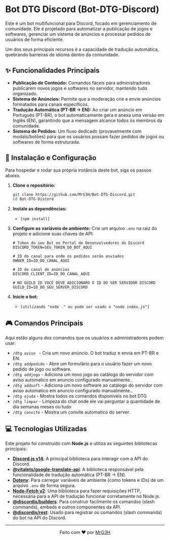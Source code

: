 # Bot DTG Discord (Bot-DTG-Discord)

Este é um bot multifuncional para Discord, focado em gerenciamento de comunidade. Ele é projetado para automatizar a publicação de jogos e softwares, gerenciar um sistema de anúncios e processar pedidos de usuários de forma eficiente.

Um dos seus principais recursos é a capacidade de tradução automática, quebrando barreiras de idioma dentro da comunidade.

## ✨ Funcionalidades Principais

* **Publicação de Conteúdo:** Comandos fáceis para administradores publicarem novos jogos e softwares no servidor, mantendo tudo organizado.
* **Sistema de Anúncios:** Permite que a moderação crie e envie anúncios formatados para canais específicos.
* **Tradução Automática (PT-BR -> EN):** Ao criar um anúncio em Português (PT-BR), o bot automaticamente gera e anexa uma versão em Inglês (EN), garantindo que a mensagem alcance todos os membros da comunidade.
* **Sistema de Pedidos:** Um fluxo dedicado (provavelmente com modals/botões) para que os usuários possam fazer pedidos de jogos ou softwares de forma estruturada.

## 🚀 Instalação e Configuração

Para hospedar e rodar sua própria instância deste bot, siga os passos abaixo.

1.  **Clone o repositório:**
    ```bash
    git clone https://github.com/MrG3H/Bot-DTG-Discord.git
    cd Bot-DTG-Discord
    ```

2.  **Instale as dependências:**
    * `[npm install]`

3.  **Configure as variáveis de ambiente:**
    Crie um arquivo `.env` na raiz do projeto e adicione suas chaves de API:
    ```env
    # Token do seu Bot no Portal de Desenvolvedores do Discord
    DISCORD_TOKEN=SEU_TOKEN_DO_BOT_AQUI

    # ID do canal para onde os pedidos serão enviados
    OWNER_ID=ID_DO_CANAL_AQUI
    
    # ID do canal de anúncios
    DISCORD_CLIENT_ID=ID_DO_CANAL_AQUI

    # NO GUILD ID VOCÊ DEVE ADICIONARO O ID DO SER SERVIDOR DISCORD
    GUILD_ID=ID_DO_SEU_SERVER_DISCORD
    ```

4.  **Inicie o bot:**
    * `[utilizando "node ." ou pode ser usado o "node index.js"]`

## 🎮 Comandos Principais

Aqui estão alguns dos comandos que os usuários e administradores podem usar:

* `/dtg aviso ` - Cria um novo anúncio. O bot traduz e envia em PT-BR e EN.
* `/dtg addpedido` - Abre um formulário para o usuário fazer um novo pedido de jogo ou software.
* `/dtg addjogo` - Adiciona um novo jogo ao catálogo do servidor com aviso automatico em anuncio configurado manualmente..
* `/dtg addsoft` - Adiciona um novo software ao catálogo do servidor com aviso automatico em anuncio configurado manualmente..
* `/dtg ajuda` - Mostra todos os comandos disponíveis no bot DTG
* `/dtg limpar` - Limpeza do chat onde ele vai perguntar a quantidade de dia semanas meses ou tudo
* `/dtg convite` - Mostra um convite automatico do server.

## 💻 Tecnologias Utilizadas

Este projeto foi construído com **Node.js** e utiliza as seguintes bibliotecas principais:

* **[Discord.js v14](https://discord.js.org/)**: A principal biblioteca para interagir com a API do Discord.
* **[@vitalets/google-translate-api](https://github.com/vitalets/google-translate-api)**: A biblioteca responsável pela funcionalidade de tradução automática (PT-BR -> EN).
* **[Dotenv](https://github.com/motdotla/dotenv)**: Para carregar variáveis de ambiente (como tokens e IDs) de um arquivo `.env` de forma segura.
* **[Node-Fetch v2](https://github.com/node-fetch/node-fetch)**: Uma biblioteca para fazer requisições HTTP, necessária para a API de tradução funcionar corretamente no Node.js.
* **[@discordjs/builders](https://discord.js.org/#/docs/builders/main/general/welcome)**: Para construir facilmente os comandos (slash commands), embeds e outros componentes da API.
* **[@discordjs/rest](https://discord.js.org/#/docs/rest/main/general/welcome)**: Usado para registrar os comandos (slash commands) do bot na API do Discord.

---
<div align="center">
  Feito com ❤️ por <a href="https://github.com/MrG3H">MrG3H</a>
</div>
